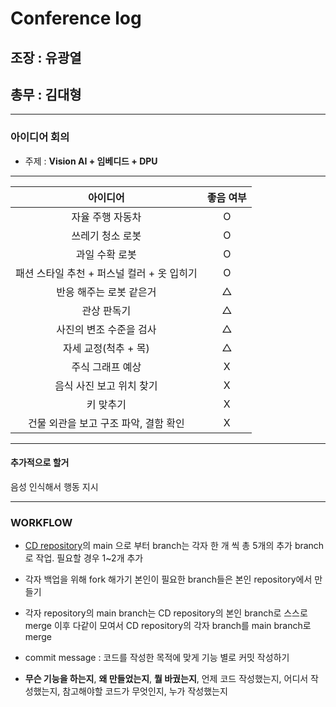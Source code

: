 # Conference log

## 조장 : 유광열

## 총무 : 김대형

---

### 아이디어 회의

-   주제 : **Vision AI + 임베디드 + DPU**

---

|                  아이디어                  | 좋음 여부 |
| :----------------------------------------: | :-------: |
|              자율 주행 자동차              |     O     |
|              쓰레기 청소 로봇              |     O     |
|               과일 수확 로봇               |     O     |
| 패션 스타일 추천 + 퍼스널 컬러 + 옷 입히기 |     O     |
|          반응 해주는 로봇 같은거           |  &#9651;  |
|                관상 판독기                 |  &#9651;  |
|          사진의 변조 수준을 검사           |  &#9651;  |
|            자세 교정(척추 + 목)            |  &#9651;  |
|              주식 그래프 예상              |     X     |
|          음식 사진 보고 위치 찾기          |     X     |
|                 키 맞추기                  |     X     |
|   건물 외관을 보고 구조 파악, 결함 확인    |     X     |

---

#### 추가적으로 할거

음성 인식해서 행동 지시

---

### WORKFLOW

-   [CD repository](https://github.com/Cap-di/Capstone_design)의 main 으로 부터 branch는 각자 한 개 씩 총 5개의 추가 branch 로 작업. 필요할 경우 1~2개 추가

-   각자 백업을 위해
    fork 해가기
    본인이 필요한 branch들은 본인 repository에서 만들기

-   각자 repository의 main branch는 CD repository의 본인 branch로 스스로 merge
    이후 다같이 모여서 CD repository의 각자 branch를 main branch로 merge

-   commit message : 코드를 작성한 목적에 맞게 기능 별로 커밋 작성하기

-   **무슨 기능을 하는지**, **왜 만들었는지**, **뭘 바궜는지**, 언제 코드 작성했는지, 어디서 작성했는지, 참고해야할 코드가 무엇인지, 누가 작성했는지
